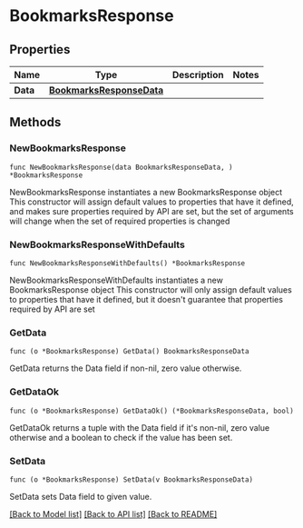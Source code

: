# BookmarksResponse

## Properties

Name | Type | Description | Notes
------------ | ------------- | ------------- | -------------
**Data** | [**BookmarksResponseData**](BookmarksResponseData.md) |  | 

## Methods

### NewBookmarksResponse

`func NewBookmarksResponse(data BookmarksResponseData, ) *BookmarksResponse`

NewBookmarksResponse instantiates a new BookmarksResponse object
This constructor will assign default values to properties that have it defined,
and makes sure properties required by API are set, but the set of arguments
will change when the set of required properties is changed

### NewBookmarksResponseWithDefaults

`func NewBookmarksResponseWithDefaults() *BookmarksResponse`

NewBookmarksResponseWithDefaults instantiates a new BookmarksResponse object
This constructor will only assign default values to properties that have it defined,
but it doesn't guarantee that properties required by API are set

### GetData

`func (o *BookmarksResponse) GetData() BookmarksResponseData`

GetData returns the Data field if non-nil, zero value otherwise.

### GetDataOk

`func (o *BookmarksResponse) GetDataOk() (*BookmarksResponseData, bool)`

GetDataOk returns a tuple with the Data field if it's non-nil, zero value otherwise
and a boolean to check if the value has been set.

### SetData

`func (o *BookmarksResponse) SetData(v BookmarksResponseData)`

SetData sets Data field to given value.



[[Back to Model list]](../README.md#documentation-for-models) [[Back to API list]](../README.md#documentation-for-api-endpoints) [[Back to README]](../README.md)



